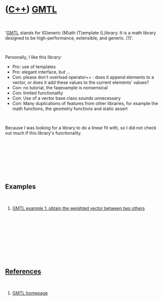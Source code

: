 



 

 

 

 

 

([C++](Cpp.md)) [GMTL](CppGmtl.md)
====================================

 

'[GMTL](CppGmtl.md) stands for (G)eneric (M)ath (T)emplate (L)ibrary.
It is a math library designed to be high-performance, extensible, and
generic. \[1\]'.

 

Personally, I like this library:

-   Pro: use of templates
-   Pro: elegant interface, but ...
-   Con: please don't overload operator+= : does it append elements to a
    vector, or does it add these values to the current elements' values?
-   Con: no tutorial, the faqexample is nonsensical
-   Con: limited functionality
-   Con: Use of a vector base class sounds unnecessary
-   Con: Many duplications of features from other libraries, for example
    the math functions, the geometry functions and static assert

 

Because I was looking for a library to do a linear fit with, so I did
not check out much if this library's functionality.

 

 

 

 

Examples
--------

 

1.  [GMTL example 1: obtain the weighted vector between two
    others](CppGmtlExample1)

 

 

 

 

 

[References](CppRefererences.md)
---------------------------------

 

1.  [GMTL homepage](http://ggt.sourceforge.net/html/main.html)

 

 

 

 

 





 



